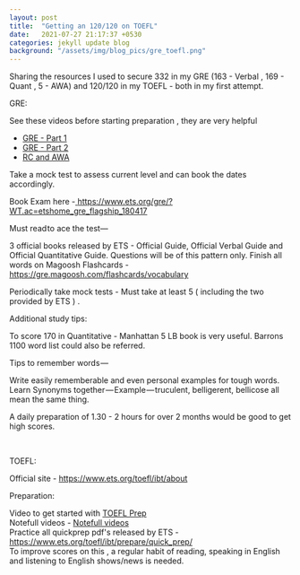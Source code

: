 ```yaml
---
layout: post
title:  "Getting an 120/120 on TOEFL"
date:   2021-07-27 21:17:37 +0530
categories: jekyll update blog
background: "/assets/img/blog_pics/gre_toefl.png"
---
```


Sharing the resources I used to secure 332 in my GRE (163 - Verbal , 169 - Quant , 5 - AWA) and 120/120  in my TOEFL - both in my first attempt.

GRE:

See these videos before starting preparation , they are very helpful 

<a href="" target="_blank" rel="noopener noreferrer"> </a>


<ul> 

<li>
<a href="https://www.youtube.com/watch?v=Xc8ik5xGcLA" target="_blank" rel="noopener noreferrer"> GRE - Part 1</a>
</li>

<li>
<a href="https://www.youtube.com/watch?v=OAWW8JGxMrY" target="_blank" rel="noopener noreferrer"> GRE - Part 2 </a>
</li>

<li>
<a href="https://www.youtube.com/watch?v=bCC1Op4-RJo" target="_blank" rel="noopener noreferrer"> RC and AWA</a>
</li>

</ul>

 

Take a mock test to assess current level and can book the dates accordingly.

Book Exam here -<a href="https://www.ets.org/gre/?WT.ac=etshome_gre_flagship_180417" target="_blank" rel="noopener noreferrer"> https://www.ets.org/gre/?WT.ac=etshome_gre_flagship_180417</a>

 

Must read to ace the test—

3 official books released by ETS - Official Guide, Official Verbal Guide and Official Quantitative Guide. Questions will be of this pattern only.
Finish all words on Magoosh Flashcards   - <a href="https://gre.magoosh.com/flashcards/vocabulary" target="_blank" rel="noopener noreferrer">https://gre.magoosh.com/flashcards/vocabulary </a>

Periodically take mock tests - Must take at least 5 ( including the two provided by ETS ) .
 

Additional study tips:

To score 170 in Quantitative - Manhattan 5 LB book is very  useful.
Barrons 1100 word list could also be referred.
 


Tips to remember words —

Write easily rememberable and even personal examples for tough words.
Learn Synonyms together — Example — truculent, belligerent, bellicose all mean the same thing. 
 

A daily preparation of 1.30 - 2 hours for over 2 months would be good to get high scores.

<br>
 

 

TOEFL:

Official site - https://www.ets.org/toefl/ibt/about <a href="" target="_blank" rel="noopener noreferrer"> </a>

 

Preparation:

Video to get started with   <a href="https://www.youtube.com/watch?v=0Ri3z8m_cfA" target="_blank" rel="noopener noreferrer"> TOEFL Prep</a>
<br>
Notefull videos -  <a href="https://www.youtube.com/user/NoteFulldotcom " target="_blank" rel="noopener noreferrer"> Notefull videos</a>
<br>
Practice all  quickprep pdf's released by ETS -  <a href="https://www.ets.org/toefl/ibt/prepare/quick_prep/" target="_blank" rel="noopener noreferrer">https://www.ets.org/toefl/ibt/prepare/quick_prep/ </a>
<br>
To improve scores on this , a regular habit of reading, speaking in English and listening to English shows/news is needed.

